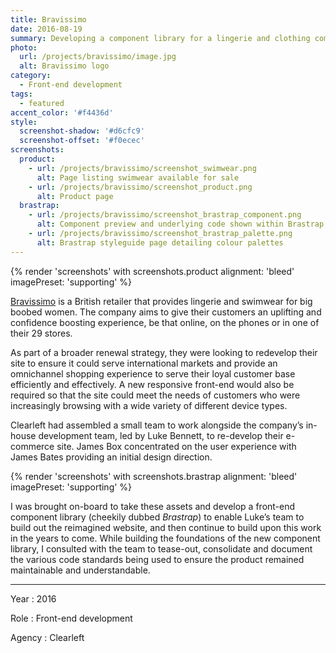 ```yaml
---
title: Bravissimo
date: 2016-08-19
summary: Developing a component library for a lingerie and clothing company for big boobed women.
photo:
  url: /projects/bravissimo/image.jpg
  alt: Bravissimo logo
category:
  - Front-end development
tags:
  - featured
accent_color: '#f4436d'
style:
  screenshot-shadow: '#d6cfc9'
  screenshot-offset: '#f0ecec'
screenshots:
  product:
    - url: /projects/bravissimo/screenshot_swimwear.png
      alt: Page listing swimwear available for sale
    - url: /projects/bravissimo/screenshot_product.png
      alt: Product page
  brastrap:
    - url: /projects/bravissimo/screenshot_brastrap_component.png
      alt: Component preview and underlying code shown within Brastrap
    - url: /projects/bravissimo/screenshot_brastrap_palette.png
      alt: Brastrap styleguide page detailing colour palettes
---
```

{% render 'screenshots' with screenshots.product
  alignment: 'bleed'
  imagePreset: 'supporting'
%}

[Bravissimo][1] is a British retailer that provides lingerie and swimwear for big boobed women. The company aims to give their customers an uplifting and confidence boosting experience, be that online, on the phones or in one of their 29 stores.

As part of a broader renewal strategy, they were looking to redevelop their site to ensure it could serve international markets and provide an omnichannel shopping experience to serve their loyal customer base efficiently and effectively. A new responsive front-end would also be required so that the site could meet the needs of customers who were increasingly browsing with a wide variety of different device types.

Clearleft had assembled a small team to work alongside the company’s in-house development team, led by Luke Bennett, to re-develop their e-commerce site. James Box concentrated on the user experience with James Bates providing an initial design direction.

{% render 'screenshots' with screenshots.brastrap
  alignment: 'bleed'
  imagePreset: 'supporting'
%}

I was brought on-board to take these assets and develop a front-end component library (cheekily dubbed *Brastrap*) to enable Luke’s team to build out the reimagined website, and then continue to build upon this work in the years to come. While building the foundations of the new component library, I consulted with the team to tease-out, consolidate and document the various code standards being used to ensure the product remained maintainable and understandable.

---

Year
: 2016

Role
: Front-end development

Agency
: Clearleft

[1]: https://www.bravissimo.com
